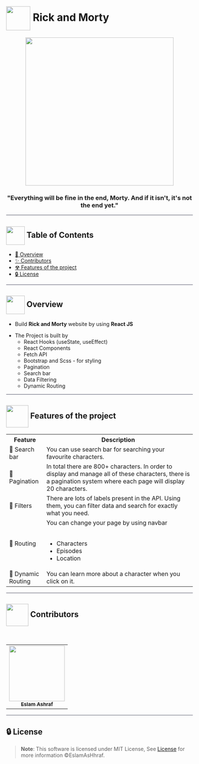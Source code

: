 # <img  align="center" width= 65px  src="https://media0.giphy.com/media/Yo2fMrTG6dgLdiKX2z/giphy.gif?cid=ecf05e4757ttjg6wa3e9ntn47sm3lp7wdelj19t5o3hgdvl6&rid=giphy.gif&ct=s"> Rick and Morty

<div align="center">

<img height=400px src="https://64.media.tumblr.com/51015ec638a516f7f7d353ca198a5091/tumblr_pdbo9wBAe11xd0gvgo1_1280.gif">
<div align="center"  width=10%>

### "Everything will be fine in the end, Morty. And if it isn't, it's not the end yet."

</div>
</div>

<hr style="background-color: #4b4c60"></hr>

## <img align= center width=50px height=50px src="https://user-images.githubusercontent.com/71986226/154075883-2a5679d2-b411-448f-b423-9565babf35aa.gif"> Table of Contents

- <a href ="#about"> 📙 Overview</a>
- <a href ="#Contributors"> ✨ Contributors</a>
- <a href ="#Features"> ☢ Features of the project</a>
- <a href ="#License"> 🔒 License</a>
<hr style="background-color: #4b4c60"></hr>
<a id = "about"></a>

## <img align="center"  height =50px src="https://user-images.githubusercontent.com/71986226/154076110-1233d7a8-92c2-4d79-82c1-30e278aa518a.gif"> Overview

<ul>
 <li>

Build **Rick and Morty** website by using **React JS**</li>

 <li> The Project is built by
 
 <ul>
    <li> React Hooks (useState, useEffect) </li>
    <li> React Components </li>
    <li> Fetch API </li>
    <li> Bootstrap and Scss - for styling </li>
    <li> Pagination </li>
    <li>Search bar </li>
    <li>Data Filtering </li>
    <li> Dynamic Routing </li>
   </ul>
   </li>
</ul>

<hr style="background-color: #4b4c60"></hr>
<a id ="Features"></a>

## <img align="center"  height =60px src="https://user-images.githubusercontent.com/63050133/156777293-72a6e681-2582-4a9d-ad92-09d1181d47c7.gif"> Features of the project

<table  >
<tr >
<th width=20% >Feature</th>
<th >Description</th>
</tr>
<tr>
<td> 🔷 Search bar</td>
<td> You can use search bar for searching  your favourite characters.</td>
</tr>
<tr>
<td> 🔶 Pagination</td>
<td>In total there are 800+ characters. In order to display and manage all of these characters, there is a pagination system where each page will display 20 characters.</td>
</tr>
<tr>
<td> 🔷 Filters</td>
<td>There are lots of labels present in the API. Using them, you can filter  data and search for exactly what you need.</td>
</tr>
<tr>
<td> 🔶 Routing</td>
<td>You can change your page by using navbar
<ul>
<br>
<li>Characters</li>
<li>Episodes</li>
<li>Location</li>
</ul>
</td>
</tr>
<tr>
<td> 🔷 Dynamic Routing</td>
<td>You can learn more about a character when you click on it.
</td>
</tr>
</table>

<hr style="background-color: #4b4c60"></hr>
<a id ="Contributors"></a>

## <img align="center"  height =60px src="https://user-images.githubusercontent.com/63050133/156777293-72a6e681-2582-4a9d-ad92-09d1181d47c7.gif"> Contributors

<br>
<table >
  <tr>
        <td align="center"><a href="https://github.com/EslamAsHhraf"><img src="https://avatars.githubusercontent.com/u/71986226?v=4" width="150px;" alt=""/><br /><sub><b>Eslam Ashraf</b></sub></a><br /></td>
  </tr>
</table>

<hr style="background-color: #4b4c60"></hr>

<a id ="License"></a>

## 🔒 License

> **Note**: This software is licensed under MIT License, See [License](https://github.com/EslamAsHhraf/Rick-and-Morty/blob/main/LICENSE) for more information ©EslamAsHhraf.
